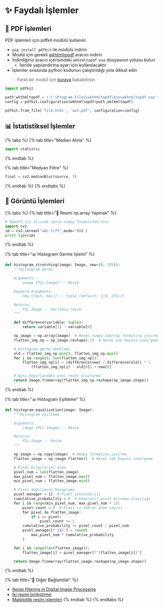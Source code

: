 # ✨ Faydalı İşlemler

## 📑 PDF İşlemleri

PDF işlemleri için pdfkit modülü kullanılır.

* `pip install pdfkit` ile modülü indirin
* Modül için gerekli [wkhtmltopdf](https://github.com/wkhtmltopdf/wkhtmltopdf/releases) aracını indirin
* İndirdiğiniz aracın içerisindeki `wkhtmltopdf.exe` dosyasının yolunu bulun
  * İleride yapılandırma ayarı için kullanılacaktır
* İşlemler sırasında python kodunun çalıştırıldığı yola dikkat edin

> Farklı bir modül için [buraya](https://towardsdatascience.com/python-for-pdf-ef0fac2808b0) bakabilirsin

```python
import pdfkit

path_wkthmltopdf = r'C:\Program Files\wkhtmltopdf\bin\wkhtmltopdf.exe'
config = pdfkit.configuration(wkhtmltopdf=path_wkthmltopdf)

pdfkit.from_file('file.html', 'out.pdf', configuration=config)
```

## 📊 İstatistiksel İşlemler

{% tabs %}
{% tab title="Median Alma" %}
```python
import statistic
```
{% endtab %}

{% tab title="Medyan Filtre" %}
```python
final = cv2.medianBlur(source, 3)
```
{% endtab %}
{% endtabs %}

## 🎴 Görüntü İşlemleri

{% tabs %}
{% tab title="🔂 Resmi np.array Yapmak" %}
```python
# OpenCV ile alırsak resim numpy formatında olur
import cv2
im = cv2.imread("abc.tiff",mode='RGB')
print type(im)
```
{% endtab %}

{% tab title="📊 Histogram Germe İşlemi" %}
```python
def histogram_stretching(image: Image, new=(0, 255)):
    """Histogram Germe

    Arguments:
        image {PIL.Image} -- Resim

    Keyword Arguments:
        new {(min, max)} -- tuple (default: {(0, 255)})

    Returns:
        PIL.Image -- Gerilmiş resim
    """

    def difference(variable: tuple):
        return variable[1] - variable[0]

    np_image = np.array(image)  # Resmi numpy.ndarray formatına çevirme
    flatten_img_np = np_image.reshape(-1)  # Resmi tek boyuta indirgeme

    # Histogram germe denklemi
    old = flatten_img_np.min(), flatten_img_np.max()
    for i in range(0, len(flatten_img_np)):
        flatten_img_np[i] = (difference(new) / difference(old)) * \
            (flatten_img_np[i] - old[0]) + new[0]

    # Aynı boyutlardaki yeni resmi oluşturma
    return Image.fromarray(flatten_img_np.reshape(np_image.shape))    
```
{% endtab %}

{% tab title="📊 Histogram Eşitleme" %}
```python
def histogram_equalization(image: Image):
    """Histogram eşitleme

    Arguments:
        image {PIL.Image} -- Resim

    Returns:
        PIL.Image -- Resim
    """

    np_image = np.copy(image)  # Numpy formatına çevirme
    flatten_image = np_image.flatten()  # Resmi tek boyuta indirgeme

    # Pixel bilgilerini alma
    pixel_num = len(flatten_image)
    max_pixel_num = flatten_image.max()
    min_pixel_num = flatten_image.min()

    # Pixel dağılımını hesaplama
    pixel_manager = {}  # Pixel yönlendirici
    cumulative_probability = 0  # Kümülatif pixel bulunma olasılığı
    for i in range(min_pixel_num, max_pixel_num + 1):
        pixel_count = 0  # Pixel'in tekrar etme sayısı
        for pixel in flatten_image:
            if i == pixel:
                pixel_count += 1
        cumulative_probability += pixel_count / pixel_num
        pixel_manager[f'{i}'] = round(
            max_pixel_num * cumulative_probability
        )

    for i in range(len(flatten_image)):
        flatten_image[i] = pixel_manager[f"{flatten_image[i]}"]

    return Image.fromarray(flatten_image.reshape(np_image.shape))
```
{% endtab %}

{% tab title="🔗 Diğer Bağlantılar" %}
* [Noise filtering in Digital Image Processing](https://medium.com/image-vision/noise-filtering-in-digital-image-processing-d12b5266847c)
* [İki resmi birleştirme](https://stackoverflow.com/a/29108632/9770490)
* [Matplotlib resim işlemleri](https://matplotlib.org/3.1.1/tutorials/introductory/images.html)
{% endtab %}
{% endtabs %}

